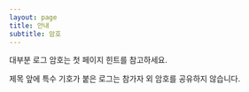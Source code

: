 ```yaml
---
layout: page
title: 안내
subtitle: 암호
---
```




대부분 로그 암호는 첫 페이지 힌트를 참고하세요.

제목 앞에 특수 기호가 붙은 로그는 참가자 외 암호를 공유하지 않습니다.


